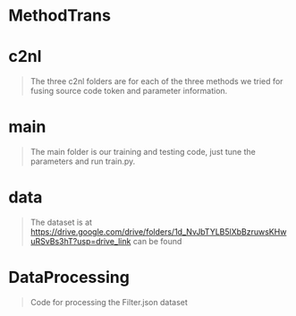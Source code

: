 # MethodTrans

# c2nl

> The three c2nl folders are for each of the three methods we tried for fusing source code token and parameter information.

# main

> The main folder is our training and testing code, just tune the parameters and run train.py.

# data

> The dataset is at https://drive.google.com/drive/folders/1d_NvJbTYLB5lXbBzruwsKHwuRSvBs3hT?usp=drive_link
can be found

# DataProcessing

> Code for processing the Filter.json dataset